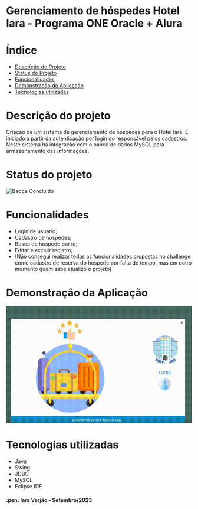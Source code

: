 # Gerenciamento de hóspedes Hotel Iara - Programa ONE Oracle + Alura

# Índice 

* [Descrição do Projeto](#descrição-do-projeto)
* [Status do Projeto](#status-do-projeto)
* [Funcionalidades](#funcionalidades)
* [Demonstração da Aplicação](#demonstração-da-aplicação)
* [Tecnologias utilizadas](#tecnologias-utilizadas)

# Descrição do projeto

Criação de um sistema de gerenciamento de hóspedes para o Hotel Iara. É iniciado a partir da autenticação por login do responsável pelos cadastros. Neste sistema há integração com o banco de dados MySQL para armazenamento das informações.

# Status do projeto

![Badge Concluido](http://img.shields.io/static/v1?label=STATUS&message=CONCLUIDO&color=GREEN&style=for-the-badge)

# Funcionalidades

- Login de usuário;
- Cadastro de hospedes;
- Busca de hospede por id;
- Editar e excluir registro;
- (Não consegui realizar todas as funcionalidades propostas no challenge como cadastro de reserva do hóspede por falta de tempo, mas em outro momento quem sabe atualizo o projeto)

# Demonstração da Aplicação

![demonstracao](video.gif)

# Tecnologias utilizadas

- Java
- Swing
- JDBC
- MySQL
- Eclipse IDE

<h4> :pen: Iara Varjão - Setembro/2023</h4>

